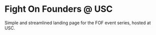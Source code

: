 # Fight On Founders @ USC

Simple and streamlined landing page for the FOF event series, hosted at USC.
